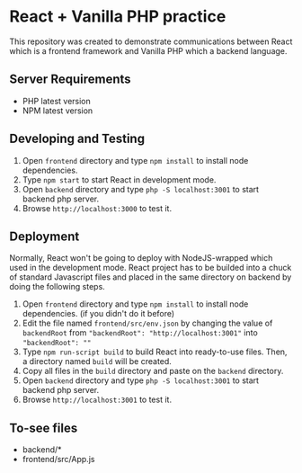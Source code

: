 # React + Vanilla PHP practice
This repository was created to demonstrate communications between React which is a frontend framework and Vanilla PHP which a backend language.

## Server Requirements
- PHP latest version
- NPM latest version

## Developing and Testing
1. Open `frontend` directory and type `npm install` to install node dependencies.
2. Type `npm start` to start React in development mode.
3. Open `backend` directory and type `php -S localhost:3001` to start backend php server.
4. Browse `http://localhost:3000` to test it.

## Deployment
Normally, React won't be going to deploy with NodeJS-wrapped which used in the development mode. React project has to be builded into a chuck of standard Javascript files and placed in the same directory on backend by doing the following steps.

1. Open `frontend` directory and type `npm install` to install node dependencies. (if you didn't do it before)
2. Edit the file named `frontend/src/env.json` by changing the value of `backendRoot` from `"backendRoot": "http://localhost:3001"` into `"backendRoot": ""`
3. Type `npm run-script build` to build React into ready-to-use files. Then, a directory named `build` will be created.
4. Copy all files in the `build` directory and paste on the `backend` directory.
5. Open `backend` directory and type `php -S localhost:3001` to start backend php server.
6. Browse `http://localhost:3001` to test it.

## To-see files
- backend/*
- frontend/src/App.js
